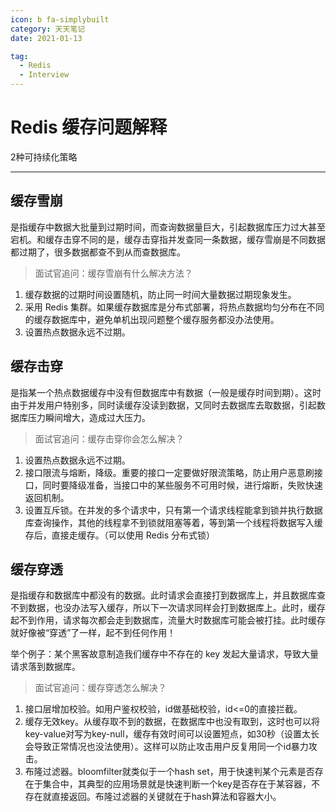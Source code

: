```yaml
---
icon: b fa-simplybuilt
category: 天天笔记
date: 2021-01-13

tag:
  - Redis
  - Interview
---
```


# Redis 缓存问题解释

2种可持续化策略

---

## **缓存雪崩**

是指缓存中数据大批量到过期时间，而查询数据量巨大，引起数据库压力过大甚至宕机。和缓存击穿不同的是，缓存击穿指并发查同一条数据，缓存雪崩是不同数据都过期了，很多数据都查不到从而查数据库。

> 面试官追问：缓存雪崩有什么解决方法？

1. 缓存数据的过期时间设置随机，防止同一时间大量数据过期现象发生。
2. 采用 Redis 集群。如果缓存数据库是分布式部署，将热点数据均匀分布在不同的缓存数据库中，避免单机出现问题整个缓存服务都没办法使用。
3. 设置热点数据永远不过期。

## **缓存击穿**

是指某一个热点数据缓存中没有但数据库中有数据（一般是缓存时间到期）。这时由于并发用户特别多，同时读缓存没读到数据，又同时去数据库去取数据，引起数据库压力瞬间增大，造成过大压力。

> 面试官追问：缓存击穿你会怎么解决？

1. 设置热点数据永远不过期。
2. 接口限流与熔断，降级。重要的接口一定要做好限流策略，防止用户恶意刷接口，同时要降级准备，当接口中的某些服务不可用时候，进行熔断，失败快速返回机制。
3. 设置互斥锁。在并发的多个请求中，只有第一个请求线程能拿到锁并执行数据库查询操作，其他的线程拿不到锁就阻塞等着，等到第一个线程将数据写入缓存后，直接走缓存。（可以使用 Redis 分布式锁）

## **缓存穿透**

是指缓存和数据库中都没有的数据。此时请求会直接打到数据库上，并且数据库查不到数据，也没办法写入缓存，所以下一次请求同样会打到数据库上。此时，缓存起不到作用，请求每次都会走到数据库，流量大时数据库可能会被打挂。此时缓存就好像被“穿透”了一样，起不到任何作用！

举个例子：某个黑客故意制造我们缓存中不存在的 key 发起大量请求，导致大量请求落到数据库。

> 面试官追问：缓存穿透怎么解决？

1. 接口层增加校验。如用户鉴权校验，id做基础校验，id<=0的直接拦截。
2. 缓存无效key。从缓存取不到的数据，在数据库中也没有取到，这时也可以将key-value对写为key-null，缓存有效时间可以设置短点，如30秒（设置太长会导致正常情况也没法使用）。这样可以防止攻击用户反复用同一个id暴力攻击。
3. 布隆过滤器。bloomfilter就类似于一个hash set，用于快速判某个元素是否存在于集合中，其典型的应用场景就是快速判断一个key是否存在于某容器，不存在就直接返回。布隆过滤器的关键就在于hash算法和容器大小。
